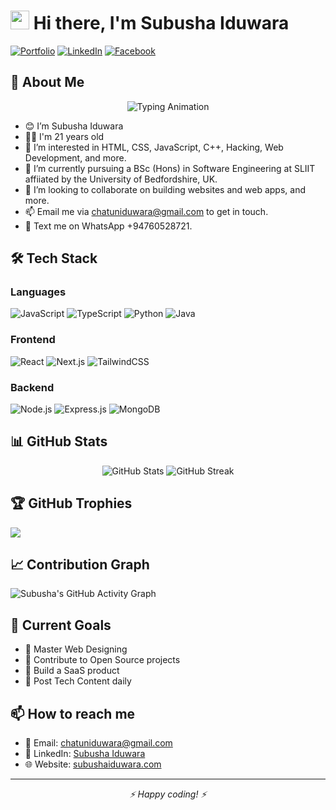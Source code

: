# <img src="https://media.giphy.com/media/hvRJCLFzcasrR4ia7z/giphy.gif" width="30px"/> Hi there, I'm Subusha Iduwara

[![Portfolio](https://img.shields.io/badge/Portfolio-FF5722?style=for-the-badge&logo=todoist&logoColor=white)](https://your-portfolio.com)
[![LinkedIn](https://img.shields.io/badge/LinkedIn-0077B5?style=for-the-badge&logo=linkedin&logoColor=white)](https://linkedin.com/in/yourprofile)
[![Facebook](https://img.shields.io/badge/Facebook-1877F2?style=for-the-badge&logo=facebook&logoColor=white)](https://facebook.com/yourprofile)

## 🚀 About Me

<p align="center">
  <img src="https://readme-typing-svg.demolab.com?font=Fira+Code&size=24&pause=1000&color=F70000&center=true&vCenter=true&width=440&lines=Hi+there%2C+I'm+Subusha+Iduwara!;Don't+forget+to+follow+me!!" alt="Typing Animation" />
</p>

- 😊 I’m Subusha Iduwara
- 👦🏻 I'm 21 years old
- 👀 I’m interested in HTML, CSS, JavaScript, C++, Hacking, Web Development, and more.
- 🌱 I’m currently pursuing a BSc (Hons) in Software Engineering at SLIIT affiiated by the University of Bedfordshire, UK.
- 💞️ I’m looking to collaborate on building websites and web apps, and more.
- 📫 Email me via chatuniduwara@gmail.com to get in touch.
- 💬 Text me on WhatsApp +94760528721.

## 🛠️ Tech Stack

### Languages
![JavaScript](https://img.shields.io/badge/JavaScript-F7DF1E?style=for-the-badge&logo=javascript&logoColor=black)
![TypeScript](https://img.shields.io/badge/TypeScript-007ACC?style=for-the-badge&logo=typescript&logoColor=white)
![Python](https://img.shields.io/badge/Python-3776AB?style=for-the-badge&logo=python&logoColor=white)
![Java](https://img.shields.io/badge/Java-ED8B00?style=for-the-badge&logo=oracle&logoColor=white)

### Frontend
![React](https://img.shields.io/badge/React-20232A?style=for-the-badge&logo=react&logoColor=61DAFB)
![Next.js](https://img.shields.io/badge/Next.js-000000?style=for-the-badge&logo=next.js&logoColor=white)
![TailwindCSS](https://img.shields.io/badge/Tailwind_CSS-38B2AC?style=for-the-badge&logo=tailwind-css&logoColor=white)

### Backend
![Node.js](https://img.shields.io/badge/Node.js-43853D?style=for-the-badge&logo=node.js&logoColor=white)
![Express.js](https://img.shields.io/badge/Express.js-404D59?style=for-the-badge)
![MongoDB](https://img.shields.io/badge/MongoDB-4EA94B?style=for-the-badge&logo=mongodb&logoColor=white)

## 📊 GitHub Stats

<div align="center">
  <img src="https://github-readme-stats.vercel.app/api?username=subusha&show_icons=true&theme=radical" alt="GitHub Stats" />
  <img src="https://github-readme-streak-stats.herokuapp.com/?user=subusha&theme=radical" alt="GitHub Streak" />
</div>

## 🏆 GitHub Trophies
![](https://github-profile-trophy.vercel.app/?username=subusha&theme=radical&no-frame=false&no-bg=true&margin-w=4)

## 📈 Contribution Graph
![Subusha's GitHub Activity Graph](https://github-readme-activity-graph.vercel.app/graph?username=subusha&theme=redical)

## 🎯 Current Goals
- 🌱 Master Web Designing
- 👯 Contribute to Open Source projects
- 🚀 Build a SaaS product
- 📝 Post Tech Content daily

## 📫 How to reach me
- 📧 Email: chatuniduwara@gmail.com
- 💼 LinkedIn: [Subusha Iduwara](https://www.linkedin.com/in/subushaiduwara/)
- 🌐 Website: [subushaiduwara.com](https://subushaiduwara.com)

---
<div align="center">
   <i>⚡ Happy coding! ⚡</i>
</div>
